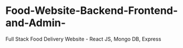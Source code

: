 # Food-Website-Backend-Frontend-and-Admin-
Full Stack Food Delivery Website - React JS, Mongo DB, Express
